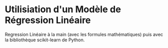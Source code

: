 # Utilisiation d'un Modèle  de Régression Linéaire
Regression Linéaire à la main (avec les formules mathématiques) puis avec la bibliothèque scikit-learn de Python.
